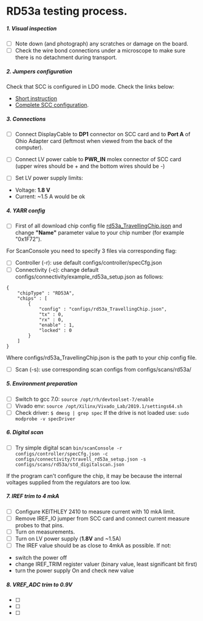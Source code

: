 RD53a testing process.
======================

##### 1. Visual inspection
- [ ] Note down (and photograph) any scratches or damage on the board.
- [ ] Check the wire bond connections under a microscope to make sure there is no detachment during transport.

##### 2. Jumpers configuration
Check that SCC is configured in LDO mode. Check the links below:
* [Short instruction](https://yarr.readthedocs.io/en/latest/rd53a/)
* [Complete SCC configuration](https://twiki.cern.ch/twiki/pub/RD53/RD53ATesting/RD53A_SCC_Configuration.pdf).

##### 3. Connections

- [ ] Connect DisplayCable to **DP1** connector on SCC card and to **Port A** of Ohio Adapter card (leftmost when viewed from the back of the computer).

- [ ] Connect LV power cable to **PWR_IN** molex connector of SCC card (upper wires should be + and the bottom wires should be -)
- [ ]  Set LV power supply limits:
 * Voltage: **1.8 V**
 * Current: ~1.5 A would be ok

##### 4. YARR config
- [ ] First of all download chip config file [rd53a_TravellingChip.json](https://travelling-module.readthedocs.io/en/latest/files/rd53a_TravellingChip.json) and change **"Name"** parameter value to your chip number (for example "0x1F72").

For ScanConsole you need to specify 3 files via corresponding flag:
- [ ] Controller (-r): use default configs/controller/specCfg.json
- [ ] Connectivity (-c): change default configs/connectivity/example_rd53a_setup.json as follows:
```
{
    "chipType" : "RD53A",
    "chips" : [
        {
            "config" : "configs/rd53a_TravellingChip.json",
            "tx" : 0,
            "rx" : 0,
            "enable" : 1,
            "locked" : 0
        }
    ]
}
```
Where configs/rd53a_TravellingChip.json is the path to your chip config file.
- [ ] Scan (-s): use corresponding scan configs from configs/scans/rd53a/

##### 5. Environment preparation
- [ ] Switch to gcc 7.0: ```source /opt/rh/devtoolset-7/enable```
- [ ] Vivado env: ```source /opt/Xilinx/Vivado_Lab/2019.1/settings64.sh```
- [ ] Check driver: ```$ dmesg | grep spec``` If the drive is not loaded use: ```sudo modprobe -v specDriver```

##### 6. Digital scan
- [ ] Try simple digital scan ```bin/scanConsole -r configs/controller/specCfg.json -c configs/connectivity/travell_rd53a_setup.json -s configs/scans/rd53a/std_digitalscan.json```

If the program can't configure the chip, it may be because the internal voltages supplied from the regulators are too low.

##### 7. IREF trim to 4 mkA
- [ ] Configure KEITHLEY 2410 to measure current with 10 mkA limit.
- [ ] Remove IREF_IO jumper from SCC card and connect current measure probes to that pins.
- [ ] Turn on measurements.
- [ ] Turn on LV power supply (**1.8V** and ~1.5A)
- [ ] The IREF value should be as close to 4mkA as possible. If not:
 * switch the power off
 * change IREF_TRIM register valuer (binary value, least significant bit first)
 * turn the power supply On and check new value

##### 8. VREF_ADC trim to 0.9V
- [ ] 
- [ ]
- [ ]
